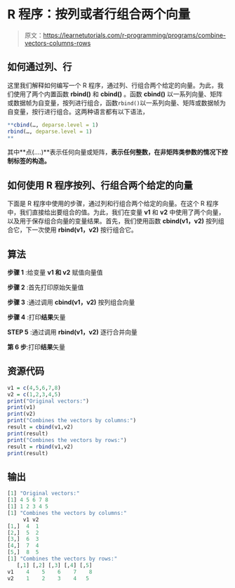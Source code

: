 # R 程序：按列或者行组合两个向量

> 原文：<https://learnetutorials.com/r-programming/programs/combine-vectors-columns-rows>

## 如何通过列、行

这里我们解释如何编写一个 R 程序，通过列、行组合两个给定的向量。为此，我们使用了两个内置函数 **rbind()** 和 **cbind()** 。函数 **cbind()** 以一系列向量、矩阵或数据帧为自变量，按列进行组合，函数`rbind()`以一系列向量、矩阵或数据帧为自变量，按行进行组合。这两种语言都有以下语法，

```r
**cbind(…, deparse.level = 1)
rbind(…, deparse.level = 1)
** 

```

其中**点(....)**表示任何向量或矩阵，**表示任何整数，在非矩阵类参数的情况下控制标签的构造。**

## 如何使用 R 程序按列、行组合两个给定的向量

下面是 R 程序中使用的步骤，通过列和行组合两个给定的向量。在这个 R 程序中，我们直接给出要组合的值。为此，我们在变量 **v1** 和 **v2** 中使用了两个向量，以及用于保存组合向量的变量结果。首先，我们使用函数 **cbind(v1，v2)** 按列组合它，下一次使用 **rbind(v1，v2)** 按行组合它。

## 算法

**步骤 1** :给变量 **v1 和 v2** 赋值向量值

**步骤 2** :首先打印原始矢量值

**步骤 3** :通过调用 **cbind(v1，v2)** 按列组合向量

**步骤 4** :打印**结果**矢量

**STEP 5** :通过调用 **rbind(v1，v2)** 逐行合并向量

**第 6 步**:打印**结果**矢量

## 资源代码

```r
v1 = c(4,5,6,7,8)
v2 = c(1,2,3,4,5)
print("Original vectors:")
print(v1)
print(v2)
print("Combines the vectors by columns:")
result = cbind(v1,v2)
print(result)
print("Combines the vectors by rows:")
result = rbind(v1,v2)
print(result)

```

## 输出

```r
[1] "Original vectors:"
[1] 4 5 6 7 8
[1] 1 2 3 4 5
[1] "Combines the vectors by columns:"
     v1 v2
[1,]  4  1
[2,]  5  2
[3,]  6  3
[4,]  7  4
[5,]  8  5
[1] "Combines the vectors by rows:"
   [,1] [,2] [,3] [,4] [,5]
v1    4    5    6    7    8
v2    1    2    3    4   5 
```